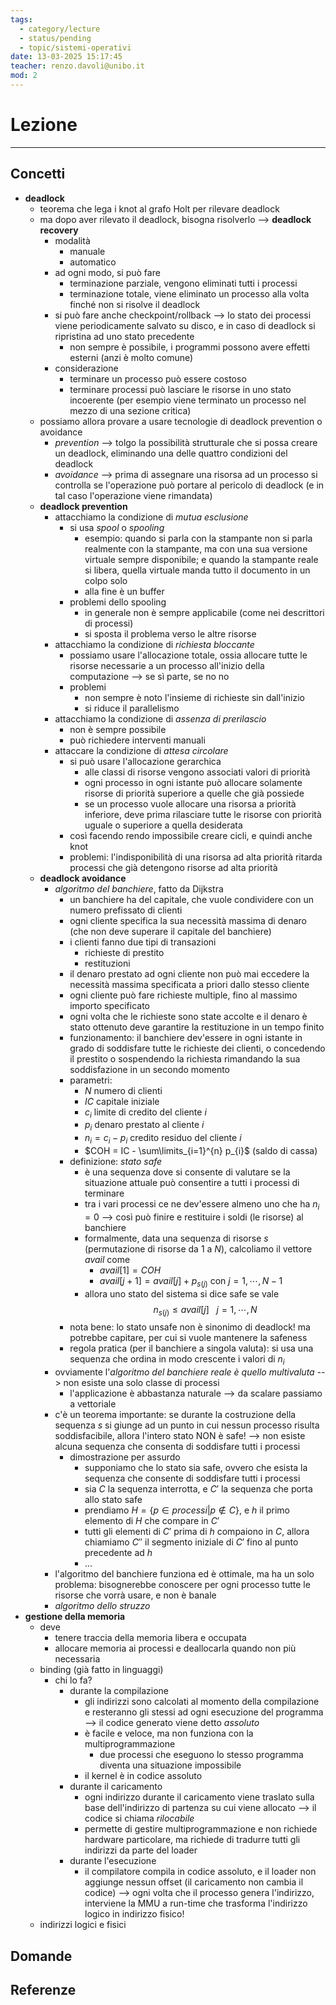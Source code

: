 ```yaml
---
tags:
  - category/lecture
  - status/pending
  - topic/sistemi-operativi
date: 13-03-2025 15:17:45
teacher: renzo.davoli@unibo.it
mod: 2
---
```

# Lezione
---
## Concetti
- **deadlock**
	- teorema che lega i knot al grafo Holt per rilevare deadlock
	- ma dopo aver rilevato il deadlock, bisogna risolverlo --> **deadlock recovery**
		- modalità
			- manuale
			- automatico
		- ad ogni modo, si può fare
			- terminazione parziale, vengono eliminati tutti i processi
			- terminazione totale, viene eliminato un processo alla volta finché non si risolve il deadlock
		- si può fare anche checkpoint/rollback --> lo stato dei processi viene periodicamente salvato su disco, e in caso di deadlock si ripristina ad uno stato precedente
			- non sempre è possibile, i programmi possono avere effetti esterni (anzi è molto comune)
		- considerazione
			- terminare un processo può essere costoso
			- terminare processi può lasciare le risorse in uno stato incoerente (per esempio viene terminato un processo nel mezzo di una sezione critica)
	- possiamo allora provare a usare tecnologie di deadlock prevention o avoidance
		- _prevention_ --> tolgo la possibilità strutturale che si possa creare un deadlock, eliminando una delle quattro condizioni del deadlock
		- _avoidance_ --> prima di assegnare una risorsa ad un processo si controlla se l'operazione può portare al pericolo di deadlock (e in tal caso l'operazione viene rimandata)
	- **deadlock prevention**
		- attacchiamo la condizione di _mutua esclusione_
			- si usa _spool_ o _spooling_
				- esempio: quando si parla con la stampante non si parla realmente con la stampante, ma con una sua versione virtuale sempre disponibile; e quando la stampante reale si libera, quella virtuale manda tutto il documento in un colpo solo
				- alla fine è un buffer
			- problemi dello spooling
				- in generale non è sempre applicabile (come nei descrittori di processi)
				- si sposta il problema verso le altre risorse
		- attacchiamo la condizione di _richiesta bloccante_
			- possiamo usare l'allocazione totale, ossia allocare tutte le risorse necessarie a un processo all'inizio della computazione --> se sì parte, se no no
			- problemi
				- non sempre è noto l'insieme di richieste sin dall'inizio
				- si riduce il parallelismo
		- attacchiamo la condizione di _assenza di prerilascio_
			- non è sempre possibile
			- può richiedere interventi manuali
		- attaccare la condizione di _attesa circolare_
			- si può usare l'allocazione gerarchica
				- alle classi di risorse vengono associati valori di priorità
				- ogni processo in ogni istante può allocare solamente risorse di priorità superiore a quelle che già possiede
				- se un processo vuole allocare una risorsa a priorità inferiore, deve prima rilasciare tutte le risorse con priorità uguale o superiore a quella desiderata
			- così facendo rendo impossibile creare cicli, e quindi anche knot
			- problemi: l'indisponibilità di una risorsa ad alta priorità ritarda processi che già detengono risorse ad alta priorità
	- **deadlock avoidance**
		- _algoritmo del banchiere_, fatto da Dijkstra
			- un banchiere ha del capitale, che vuole condividere con un numero prefissato di clienti
			- ogni cliente specifica la sua necessità massima di denaro (che non deve superare il capitale del banchiere)
			- i clienti fanno due tipi di transazioni
				- richieste di prestito
				- restituzioni
			- il denaro prestato ad ogni cliente non può mai eccedere la necessità massima specificata a priori dallo stesso cliente
			- ogni cliente può fare richieste multiple, fino al massimo importo specificato
			- ogni volta che le richieste sono state accolte e il denaro è stato ottenuto deve garantire la restituzione in un tempo finito
			- funzionamento: il banchiere dev'essere in ogni istante in grado di soddisfare tutte le richieste dei clienti, o concedendo il prestito o sospendendo la richiesta rimandando la sua soddisfazione in un secondo momento
			- parametri:
				- $N$ numero di clienti
				- $IC$ capitale iniziale
				- $c_{i}$ limite di credito del cliente $i$
				- $p_{i}$ denaro prestato al cliente $i$
				- $n_{i} = c_{i} - p_{i}$ credito residuo del cliente $i$
				- $COH = IC - \sum\limits_{i=1}^{n} p_{i}$ (saldo di cassa)
			- definizione: _stato safe_
				- è una sequenza dove si consente di valutare se la situazione attuale può consentire a tutti i processi di terminare
				- tra i vari processi ce ne dev'essere almeno uno che ha $n_{i} = 0$ --> così può finire e restituire i soldi (le risorse) al banchiere
				- formalmente, data una sequenza di risorse $s$ (permutazione di risorse da $1$ a $N$), calcoliamo il vettore $avail$ come
					- $avail[1] = COH$
					- $avail[j+1] = avail[j] + p_{s(j)}$ con $j = 1, \cdots, N-1$
				- allora uno stato del sistema si dice safe se vale $$n_{s(j)} \leq avail[j] \ \ \ j=1, \cdots, N$$
			- nota bene: lo stato unsafe non è sinonimo di deadlock! ma potrebbe capitare, per cui si vuole mantenere la safeness
			- regola pratica (per il banchiere a singola valuta): si usa una sequenza che ordina in modo crescente i valori di $n_{i}$
		- ovviamente l'_algoritmo del banchiere reale è quello multivaluta_ --> non esiste una solo classe di processi
			- l'applicazione è abbastanza naturale --> da scalare passiamo a vettoriale
		- c'è un teorema importante: se durante la costruzione della sequenza $s$ si giunge ad un punto in cui nessun processo risulta soddisfacibile, allora l'intero stato NON è safe! --> non esiste alcuna sequenza che consenta di soddisfare tutti i processi
			- dimostrazione per assurdo
				- supponiamo che lo stato sia safe, ovvero che esista la sequenza che consente di soddisfare tutti i processi
				- sia $C$ la sequenza interrotta, e $C'$ la sequenza che porta allo stato safe
				- prendiamo $H = \{p \in processi | p \notin C\}$, e $h$ il primo elemento di $H$ che compare in $C'$
				- tutti gli elementi di $C'$ prima di $h$ compaiono in $C$, allora chiamiamo $C''$ il segmento iniziale di $C'$ fino al punto precedente ad $h$
				- ...
		- l'algoritmo del banchiere funziona ed è ottimale, ma ha un solo problema: bisognerebbe conoscere per ogni processo tutte le risorse che vorrà usare, e non è banale
		- _algoritmo dello struzzo_
- **gestione della memoria**
	- deve
		- tenere traccia della memoria libera e occupata
		- allocare memoria ai processi e deallocarla quando non più necessaria
	- binding (già fatto in linguaggi)
		- chi lo fa?
			- durante la compilazione
				- gli indirizzi sono calcolati al momento della compilazione e resteranno gli stessi ad ogni esecuzione del programma --> il codice generato viene detto _assoluto_
				- è facile e veloce, ma non funziona con la multiprogrammazione
					- due processi che eseguono lo stesso programma diventa una situazione impossibile
				- il kernel è in codice assoluto
			- durante il caricamento
				- ogni indirizzo durante il caricamento viene traslato sulla base dell'indirizzo di partenza su cui viene allocato --> il codice si chiama _rilocabile_
				- permette di gestire multiprogrammazione e non richiede hardware particolare, ma richiede di tradurre tutti gli indirizzi da parte del loader
			- durante l'esecuzione
				- il compilatore compila in codice assoluto, e il loader non aggiunge nessun offset (il caricamento non cambia il codice) --> ogni volta che il processo genera l'indirizzo, interviene la MMU a run-time che trasforma l'indirizzo logico in indirizzo fisico!
	- indirizzi logici e fisici

## Domande

## Referenze
